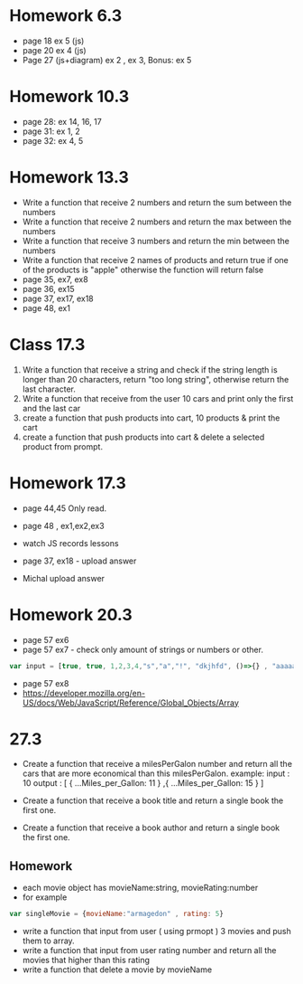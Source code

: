 # Homework 6.3
- page 18 ex 5 (js)
- page 20 ex 4 (js)
- Page 27 (js+diagram)
ex 2 , ex 3, Bonus: ex 5

# Homework 10.3
- page 28: ex 14, 16, 17
- page 31: ex 1, 2 
- page 32: ex 4, 5


# Homework 13.3
- Write a function that receive 2 numbers and return the sum between the numbers 
- Write a function that receive 2 numbers and return the max between the numbers 
- Write a function that receive 3 numbers and return the min between the numbers 
- Write a function that receive 2 names of products and return true if one of the products is "apple" otherwise the function will return false
- page 35, ex7, ex8
- page 36, ex15
- page 37, ex17, ex18
- page 48, ex1


# Class 17.3
1. Write a function that receive a string and check if the string length is longer than 20 characters, return "too long string", otherwise return the last character. 
2. Write a function that receive from the user 10 cars and print only the first and the last car
3. create a function that push products into cart, 10 products & print the cart
4. create a function that push products into cart & delete a selected product from prompt.


# Homework 17.3
- page 44,45 Only read.
- page 48 , ex1,ex2,ex3
- watch JS records lessons 


- page 37, ex18 - upload answer
- Michal upload answer

# Homework 20.3 
- page 57 ex6 
- page 57 ex7 - check only amount of strings or numbers or other.
```javascript
var input = [true, true, 1,2,3,4,"s","a","!", "dkjhfd", ()=>{} , "aaaaa", 9375, {} ,[], {} ]
```
- page 57 ex8
- https://developer.mozilla.org/en-US/docs/Web/JavaScript/Reference/Global_Objects/Array


# 27.3
- Create a function that receive a milesPerGalon number and return all the cars that are more economical than this milesPerGalon.
example: input : 10
output : [ { ...Miles_per_Gallon: 11 } ,{ ...Miles_per_Gallon: 15 } ]


- Create a function that receive a book title and return a single book the first one.
- Create a function that receive a book author and return a single book the first one.

## Homework
- each movie object has movieName:string, movieRating:number
- for example
```javascript
var singleMovie = {movieName:"armagedon" , rating: 5}
```
- write a function that input from user ( using prmopt ) 3 movies and push them to array.
- write a function that input from user rating number and return all the movies that higher than this rating
- write a function that delete a movie by movieName
